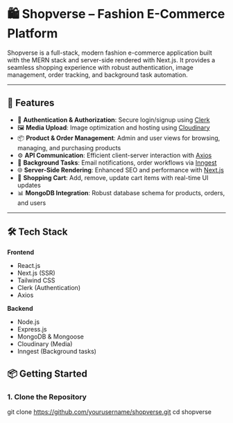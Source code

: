 # 🛍️ Shopverse – Fashion E-Commerce Platform

Shopverse is a full-stack, modern fashion e-commerce application built with the MERN stack and server-side rendered with Next.js. It provides a seamless shopping experience with robust authentication, image management, order tracking, and background task automation.


---

## 🚀 Features

- 🔐 **Authentication & Authorization**: Secure login/signup using [Clerk](https://clerk.dev)
- 🖼️ **Media Upload**: Image optimization and hosting using [Cloudinary](https://cloudinary.com)
- 📦 **Product & Order Management**: Admin and user views for browsing, managing, and purchasing products
- ⚙️ **API Communication**: Efficient client-server interaction with [Axios](https://axios-http.com/)
- 🔄 **Background Tasks**: Email notifications, order workflows via [Inngest](https://www.inngest.com/)
- 🌐 **Server-Side Rendering**: Enhanced SEO and performance with [Next.js](https://nextjs.org)
- 🛒 **Shopping Cart**: Add, remove, update cart items with real-time UI updates
- 📊 **MongoDB Integration**: Robust database schema for products, orders, and users

---

## 🛠️ Tech Stack

**Frontend**
- React.js
- Next.js (SSR)
- Tailwind CSS
- Clerk (Authentication)
- Axios

**Backend**
- Node.js
- Express.js
- MongoDB & Mongoose
- Cloudinary (Media)
- Inngest (Background tasks)



## 📦 Getting Started

### 1. Clone the Repository


git clone https://github.com/yourusername/shopverse.git
cd shopverse

